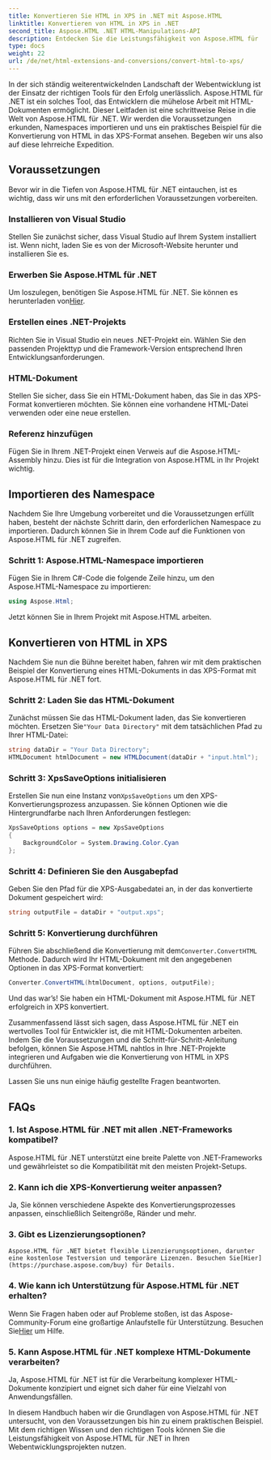 ```yaml
---
title: Konvertieren Sie HTML in XPS in .NET mit Aspose.HTML
linktitle: Konvertieren von HTML in XPS in .NET
second_title: Aspose.HTML .NET HTML-Manipulations-API
description: Entdecken Sie die Leistungsfähigkeit von Aspose.HTML für .NET. Konvertieren Sie HTML mühelos in XPS. Voraussetzungen, Schritt-für-Schritt-Anleitung und FAQs inklusive.
type: docs
weight: 22
url: /de/net/html-extensions-and-conversions/convert-html-to-xps/
---
```


In der sich ständig weiterentwickelnden Landschaft der Webentwicklung ist der Einsatz der richtigen Tools für den Erfolg unerlässlich. Aspose.HTML für .NET ist ein solches Tool, das Entwicklern die mühelose Arbeit mit HTML-Dokumenten ermöglicht. Dieser Leitfaden ist eine schrittweise Reise in die Welt von Aspose.HTML für .NET. Wir werden die Voraussetzungen erkunden, Namespaces importieren und uns ein praktisches Beispiel für die Konvertierung von HTML in das XPS-Format ansehen. Begeben wir uns also auf diese lehrreiche Expedition.

## Voraussetzungen

Bevor wir in die Tiefen von Aspose.HTML für .NET eintauchen, ist es wichtig, dass wir uns mit den erforderlichen Voraussetzungen vorbereiten.

### Installieren von Visual Studio

Stellen Sie zunächst sicher, dass Visual Studio auf Ihrem System installiert ist. Wenn nicht, laden Sie es von der Microsoft-Website herunter und installieren Sie es.

### Erwerben Sie Aspose.HTML für .NET

 Um loszulegen, benötigen Sie Aspose.HTML für .NET. Sie können es herunterladen von[Hier](https://releases.aspose.com/html/net/).

### Erstellen eines .NET-Projekts

Richten Sie in Visual Studio ein neues .NET-Projekt ein. Wählen Sie den passenden Projekttyp und die Framework-Version entsprechend Ihren Entwicklungsanforderungen.

### HTML-Dokument

Stellen Sie sicher, dass Sie ein HTML-Dokument haben, das Sie in das XPS-Format konvertieren möchten. Sie können eine vorhandene HTML-Datei verwenden oder eine neue erstellen.

### Referenz hinzufügen

Fügen Sie in Ihrem .NET-Projekt einen Verweis auf die Aspose.HTML-Assembly hinzu. Dies ist für die Integration von Aspose.HTML in Ihr Projekt wichtig.

## Importieren des Namespace

Nachdem Sie Ihre Umgebung vorbereitet und die Voraussetzungen erfüllt haben, besteht der nächste Schritt darin, den erforderlichen Namespace zu importieren. Dadurch können Sie in Ihrem Code auf die Funktionen von Aspose.HTML für .NET zugreifen.

### Schritt 1: Aspose.HTML-Namespace importieren

Fügen Sie in Ihrem C#-Code die folgende Zeile hinzu, um den Aspose.HTML-Namespace zu importieren:

```csharp
using Aspose.Html;
```

Jetzt können Sie in Ihrem Projekt mit Aspose.HTML arbeiten.

## Konvertieren von HTML in XPS

Nachdem Sie nun die Bühne bereitet haben, fahren wir mit dem praktischen Beispiel der Konvertierung eines HTML-Dokuments in das XPS-Format mit Aspose.HTML für .NET fort.

### Schritt 2: Laden Sie das HTML-Dokument

 Zunächst müssen Sie das HTML-Dokument laden, das Sie konvertieren möchten. Ersetzen Sie`"Your Data Directory"` mit dem tatsächlichen Pfad zu Ihrer HTML-Datei:

```csharp
string dataDir = "Your Data Directory";
HTMLDocument htmlDocument = new HTMLDocument(dataDir + "input.html");
```

### Schritt 3: XpsSaveOptions initialisieren

 Erstellen Sie nun eine Instanz von`XpsSaveOptions` um den XPS-Konvertierungsprozess anzupassen. Sie können Optionen wie die Hintergrundfarbe nach Ihren Anforderungen festlegen:

```csharp
XpsSaveOptions options = new XpsSaveOptions
{
    BackgroundColor = System.Drawing.Color.Cyan
};
```

### Schritt 4: Definieren Sie den Ausgabepfad

Geben Sie den Pfad für die XPS-Ausgabedatei an, in der das konvertierte Dokument gespeichert wird:

```csharp
string outputFile = dataDir + "output.xps";
```

### Schritt 5: Konvertierung durchführen

 Führen Sie abschließend die Konvertierung mit dem`Converter.ConvertHTML` Methode. Dadurch wird Ihr HTML-Dokument mit den angegebenen Optionen in das XPS-Format konvertiert:

```csharp
Converter.ConvertHTML(htmlDocument, options, outputFile);
```

Und das war’s! Sie haben ein HTML-Dokument mit Aspose.HTML für .NET erfolgreich in XPS konvertiert.

Zusammenfassend lässt sich sagen, dass Aspose.HTML für .NET ein wertvolles Tool für Entwickler ist, die mit HTML-Dokumenten arbeiten. Indem Sie die Voraussetzungen und die Schritt-für-Schritt-Anleitung befolgen, können Sie Aspose.HTML nahtlos in Ihre .NET-Projekte integrieren und Aufgaben wie die Konvertierung von HTML in XPS durchführen.

Lassen Sie uns nun einige häufig gestellte Fragen beantworten.

## FAQs

### 1. Ist Aspose.HTML für .NET mit allen .NET-Frameworks kompatibel?
   Aspose.HTML für .NET unterstützt eine breite Palette von .NET-Frameworks und gewährleistet so die Kompatibilität mit den meisten Projekt-Setups.

### 2. Kann ich die XPS-Konvertierung weiter anpassen?
   Ja, Sie können verschiedene Aspekte des Konvertierungsprozesses anpassen, einschließlich Seitengröße, Ränder und mehr.

### 3. Gibt es Lizenzierungsoptionen?
    Aspose.HTML für .NET bietet flexible Lizenzierungsoptionen, darunter eine kostenlose Testversion und temporäre Lizenzen. Besuchen Sie[Hier](https://purchase.aspose.com/buy) für Details.

### 4. Wie kann ich Unterstützung für Aspose.HTML für .NET erhalten?
   Wenn Sie Fragen haben oder auf Probleme stoßen, ist das Aspose-Community-Forum eine großartige Anlaufstelle für Unterstützung. Besuchen Sie[Hier](https://forum.aspose.com/) um Hilfe.

### 5. Kann Aspose.HTML für .NET komplexe HTML-Dokumente verarbeiten?
   Ja, Aspose.HTML für .NET ist für die Verarbeitung komplexer HTML-Dokumente konzipiert und eignet sich daher für eine Vielzahl von Anwendungsfällen.

In diesem Handbuch haben wir die Grundlagen von Aspose.HTML für .NET untersucht, von den Voraussetzungen bis hin zu einem praktischen Beispiel. Mit dem richtigen Wissen und den richtigen Tools können Sie die Leistungsfähigkeit von Aspose.HTML für .NET in Ihren Webentwicklungsprojekten nutzen.